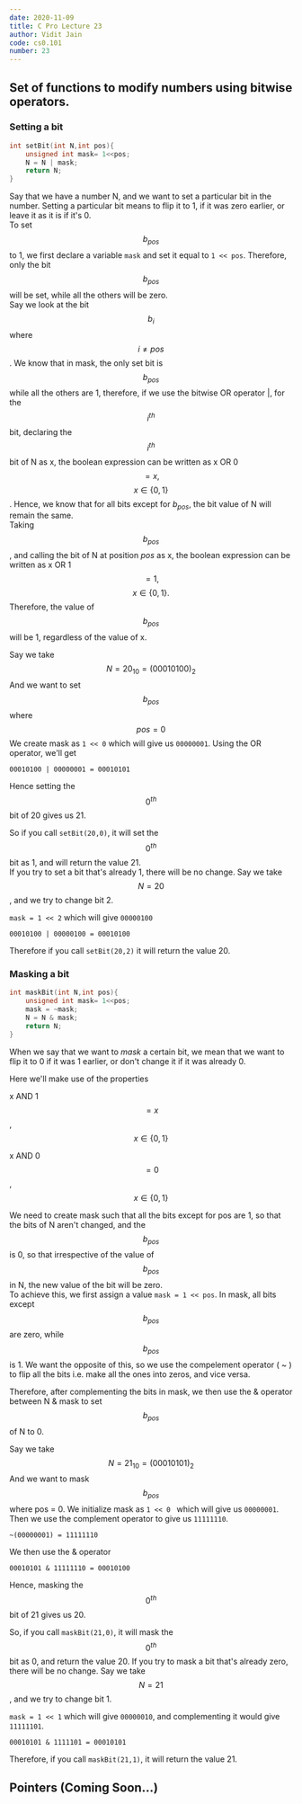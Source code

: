 ```yaml
---
date: 2020-11-09
title: C Pro Lecture 23
author: Vidit Jain
code: cs0.101
number: 23
---
```

## Set of functions to modify numbers using bitwise operators.

### Setting a bit
```c
int setBit(int N,int pos){
    unsigned int mask= 1<<pos;
    N = N | mask;
    return N;
}
```
Say that we have a number N, and we want to set a particular bit in the number. Setting a particular bit means to flip it to 1, if it was zero earlier, or leave it as it is if it's 0.  
To set $$b_{pos}$$ to 1, we first declare a variable ```mask``` and set it equal to ```1 << pos```. Therefore, only the bit $$b_{pos}$$ will be set, while all the others will be zero.  
Say we look at the bit $$b_{i}$$ where $$i \neq pos$$. We know that in mask, the only set bit is $$b_{pos}$$ while all the others are 1, therefore, if we use the bitwise OR operator |, for the $$i^{th}$$ bit, declaring the $$i^{th}$$ bit of N as x, the boolean expression can be written as x OR 0 $$= x,$$  $$ x \in \{0,1\}$$. Hence, we know that for all bits except for $b_{pos}$, the bit value of N will remain the same.  
Taking $$b_{pos}$$, and calling the bit of N at position _pos_ as x, the boolean expression can be written as x OR 1$$= 1,$$ $$x \in \{0,1\}.$$ Therefore, the value of $$b_{pos}$$ will be 1, regardless of the value of x.

Say we take $$N = 20_{10} = (00010100)_{2}$$
And we want to set $$b_{pos}$$ where $$pos=0$$
We create mask as ```1 << 0``` which will give us ```00000001```.
Using the OR operator, we'll get
```
00010100 | 00000001 = 00010101
```
Hence setting the $$0^{th}$$ bit of 20 gives us 21.

So if you call ```setBit(20,0)```, it will set the $$0^{th}$$ bit as 1, and will return the value 21.  
If you try to set a bit that's already 1, there will be no change. Say we take $$N=20$$, and we try to change bit 2.

```mask = 1 << 2``` which will give ```00000100```

```
00010100 | 00000100 = 00010100
```
Therefore if you call ```setBit(20,2)``` it will return the value 20.


### Masking a bit

```c
int maskBit(int N,int pos){
    unsigned int mask= 1<<pos;
    mask = ~mask;
    N = N & mask;
    return N;
}
```

When we say that we want to _mask_ a certain bit, we mean that we want to flip it to 0 if it was 1 earlier, or don't change it if it was already 0.

Here we'll make use of the properties

x AND 1 $$= x$$,  $$x \in \{0,1\}$$  

x AND 0 $$= 0$$,  $$x \in \{0,1\}$$

We need to create mask such that all the bits except for pos are 1, so that the bits of N aren't changed, and the $$b_{pos}$$ is 0, so that irrespective of the value of $$b_{pos}$$ in N, the new value of the bit will be zero.  
To achieve this, we first assign a value ``` mask = 1 << pos ```. In mask, all bits except $$b_{pos}$$ are zero, while $$b_{pos}$$ is 1. We want the opposite of this, so we use the compelement operator ( ~ ) to flip all the bits i.e. make all the ones into zeros, and vice versa.

Therefore, after complementing the bits in mask, we then use the \& operator between N & mask to set $$b_{pos}$$ of N to 0.

Say we take $$ N = 21_{10} = (00010101)_{2} $$ And we want to mask $$b_{pos}$$ where pos = 0. We initialize mask as ```1 << 0 ``` which will give us ```00000001```. Then we use the complement operator to give us ```11111110```.

```
~(00000001) = 11111110
```
We then use the & operator
```
00010101 & 11111110 = 00010100
```
Hence, masking the $$0^{th}$$ bit of 21 gives us 20.

So, if you call ```maskBit(21,0)```, it will mask the $$0^{th}$$ bit as 0, and return the value 20. If you try to mask a bit that's already zero, there will be no change. Say we take $$ N = 21 $$, and we try to change bit 1.

```mask = 1 << 1``` which will give ```00000010```, and complementing it would give ```11111101```.

```
00010101 & 1111101 = 00010101
```
Therefore, if you call ```maskBit(21,1)```, it will return the value 21.

## Pointers (Coming Soon...)

